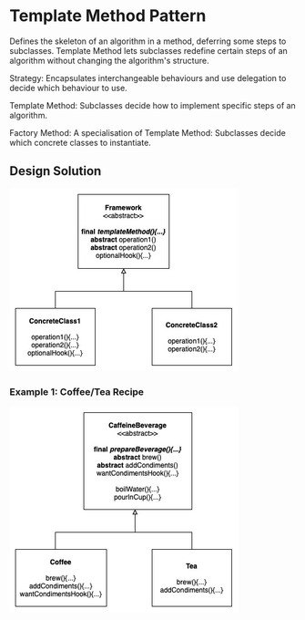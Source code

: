 # Template Method Pattern

Defines the skeleton of an algorithm in a method, deferring some steps to subclasses. Template Method lets subclasses redefine certain steps of an algorithm without changing the algorithm's structure.

Strategy: Encapsulates interchangeable behaviours and use delegation to decide which behaviour to use.

Template Method: Subclasses decide how to implement specific steps of an algorithm.

Factory Method: A specialisation of Template Method: Subclasses decide which concrete classes to instantiate.

## Design Solution

![Command Pattern Solution](images/template-method-solution.jpg)

### Example 1: Coffee/Tea Recipe

![Command Pattern Example](images/template-method-example1.jpg)
